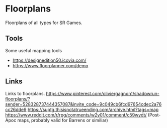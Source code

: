 # Floorplans

Floorplans of all types for SR Games.

## Tools

Some useful mapping tools
- https://designedition50.icovia.com/
- https://www.floorplanner.com/demo

## Links

Links to floorplans.
https://www.pinterest.com/oliviergagnon1/shadowrun-floorplans/?sender=528328737444357087&invite_code=9c049cb6fcd97654cdec2a76cc26dde9
https://suptg.thisisnotatrueending.com/archive.html?tags=map
https://www.reddit.com/r/rpg/comments/w2y01/comment/c59wydt/ (Post-Apoc maps, probably valid for Barrens or similiar)
